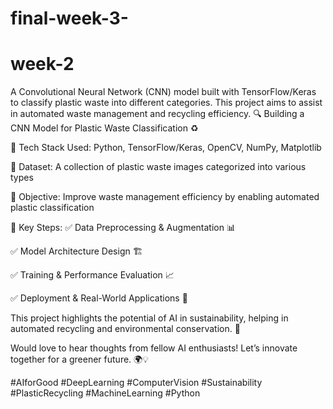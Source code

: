 # final-week-3-

# week-2
A Convolutional Neural Network (CNN) model built with TensorFlow/Keras to classify plastic waste into different categories. This project aims to assist in automated waste management and recycling efficiency.
🔍 Building a CNN Model for Plastic Waste Classification ♻️



🔹 Tech Stack Used: Python, TensorFlow/Keras, OpenCV, NumPy, Matplotlib

🔹 Dataset: A collection of plastic waste images categorized into various types

🔹 Objective: Improve waste management efficiency by enabling automated plastic classification

🔹 Key Steps:
✅ Data Preprocessing & Augmentation 📊

✅ Model Architecture Design 🏗️

✅ Training & Performance Evaluation 📈

✅ Deployment & Real-World Applications 🚀

This project highlights the potential of AI in sustainability, helping in automated recycling and environmental conservation. 🌱

Would love to hear thoughts from fellow AI enthusiasts! Let’s innovate together for a greener future. 🌍💡

#AIforGood #DeepLearning #ComputerVision #Sustainability #PlasticRecycling #MachineLearning #Python
